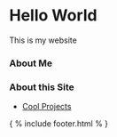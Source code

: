 # Hello World

This is my website

### About Me


### About this Site


- [Cool Projects](pages/cool_projects.md)


{ % include footer.html % }
